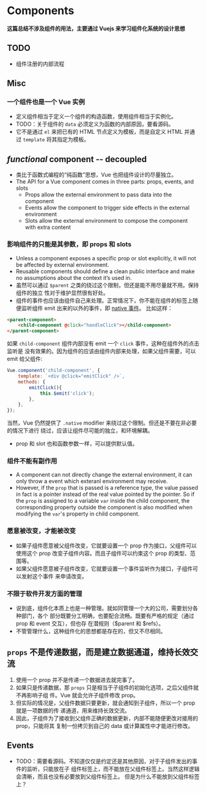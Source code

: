 # Components

**这篇总结不涉及组件的用法，主要通过 Vuejs 来学习组件化系统的设计思想**

## TODO
* 组件注册的内部流程



## Misc
### 一个组件也是一个 Vue 实例
* 定义组件相当于定义一个组件的构造函数，使用组件相当于实例化。
* TODO：关于组件的 `data` 必须定义为函数的内部原因，要看源码。
* 它不是通过 `el` 来把已有的 HTML 节点定义为模板，而是自定义 HTML 并通过
`template` 将其指定为模板。


## *functional* component -- decoupled
* 类比于函数式编程的“纯函数”思想，Vue 也把组件设计的尽量独立。
* The API for a Vue component comes in three parts: props, events, and slots
    * Props allow the external environment to pass data into the component
    * Events allow the component to trigger side effects in the external
      environment
    * Slots allow the external environment to compose the component with
      extra content

### 影响组件的只能是其参数，即 props 和 slots
* Unless a component exposes a specific prop or slot explicitly, it will not
be affected by external environment.
* Reusable components should define a clean public interface and make no
assumptions about the context it’s used in.
* 虽然可以通过 `$parent` 之类的绕过这个限制，但还是能不用尽量就不用。保持组件的独立
性对于维护显然很有好处。
* 组件的事件也应该由组件自己来处理。正常情况下，你不能在组件的标签上随便监听组件 emit
出来的以外的事件，即 [native 事件](https://vuejs.org/v2/guide/components-custom-events.html#Binding-Native-Events-to-Components)。
比如这样：
```html
<parent-component>
    <child-component @click="handleClick"></child-component>
</parent-component>
```
如果 `child-component` 组件内部没有 emit 一个 `click` 事件，这种在组件外的点击监听是
没有效果的。因为组件的应该由组件内部来处理，如果父组件需要，可以 emit 给父组件:
```js
Vue.component('child-component', {
    template: `<div @click="emitClick" />`,
    methods: {
        emitClick(){
            this.$emit('click');
        },
    },
});
```
当然，Vue 仍然提供了 `.native` modifier 来绕过这个限制。但还是不要在非必要的情况下进行
绕过，应该让组件尽可能的独立，和环境解耦。
* prop 和 slot 也和函数参数一样，可以提供默认值。

### 组件不能有副作用
* A component can not directly change the external environment, it can only
throw a event which exteranl environment may receive.
* However, if the `prop` that is passed is a reference type, the value
passed in fact is a pointer instead of the real value pointed by the pointer.
So if the `prop` is assigned to a variable `var` inside the child component,
the corresponding property outside the component is also modified when
modifying the `var`'s property in child component.

### 愿意被改变，才能被改变
* 如果子组件愿意被父组件改变，它就要设置一个 prop 作为接口，父组件可以使用这个 prop
 改变子组件内容。而且子组件可以约束这个 prop 的类型、范围等。
* 如果父组件愿意被子组件改变，它就要设置一个事件监听作为接口，子组件可以发射这个事件
来申请改变。

### 不限于软件开发方面的管理
* 说到底，组件化本质上也是一种管理。就如同管理一个大的公司，需要划分各种部门，各个
部分既要分工明确，也要配合流畅。既要有严格的规定（通过 prop 和 event 交互），但也存
在潜规则（$parent 和 $refs）。
* 不管管理什么，这种组件化的思想都是存在的，但又不尽相同。


## `props` 不是传递数据，而是建立数据通道，维持长效交流
1. 使用一个 prop 并不是传递一个数据进去就完事了。
2. 如果只是传递数据，那 `props` 只是相当于子组件的初始化选项，之后父组件就不再影响子组
件。Vue 就会允许子组件修改 prop。
3. 但实际的情况是，父组件数据只要更新，就会通知到子组件，所以一个 prop 就是一项数据的传
递通道，用来维持长效交流。
4. 因此，子组件为了接收到父组件正确的数据更新，内部不能随便更改对接用的 prop，只能将其
复制一份拷贝到自己的 data 或计算属性中才能进行修改。


## Events
* TODO：需要看源码。不知道仅仅是约定还是其他原因，对于子组件发出的事件的监听，只能放在子
组件标签上，而不能放在父组件标签上。当然这样逻辑会清晰，而且也没有必要放到父组件标签上。
但是为什么不能放到父组件标签上？
